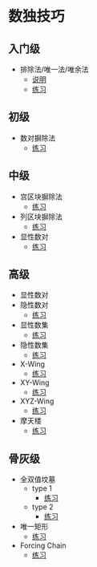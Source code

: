 # 数独技巧

## 入门级
- 排除法/唯一法/唯余法
  - [说明](https://www.12634.com/p/lr9y1.html)
  - [练习](https://www.12634.com/learning/hs/index)

## 初级
- 数对摒除法
  - [练习](https://www.12634.com/learning/direct-hidden-pair/index)

## 中级
- 宫区块摒除法
  - [练习](https://www.12634.com/learning/pointing/index)
- 列区块摒除法
  - [练习](https://www.12634.com/learning/claiming/index)
- 显性数对
  - [练习](https://www.12634.com/learning/naked-pair/index)

## 高级
- 显性数对
- 隐性数对
  - [练习](https://www.12634.com/learning/hidden-pair/index)
- 显性数集
  - [练习](https://www.12634.com/learning/naked-triplet/index)
- 隐性数集
  - [练习](https://www.12634.com/learning/hidden-triplet/index)
- X-Wing
  - [练习](https://www.12634.com/learning/x-wing/index)
- XY-Wing
  - [练习](https://www.12634.com/learning/xy-wing/index)
- XYZ-Wing
  - [练习](https://www.12634.com/learning/xyz-wing/index)
- 摩天楼
  - [练习](https://www.12634.com/learning/skyscraper/index)

## 骨灰级
- 全双值坟墓
  - type 1
    - [练习](https://www.12634.com/learning/bug-type-1/index)
  - type 2
    - [练习](https://www.12634.com/learning/bug-type-2/index)
- 唯一矩形
  - [练习](https://www.12634.com/learning/unique-rectangle-type-1/index)
- Forcing Chain
  - [练习](https://www.12634.com/learning/forcing-chain/index)